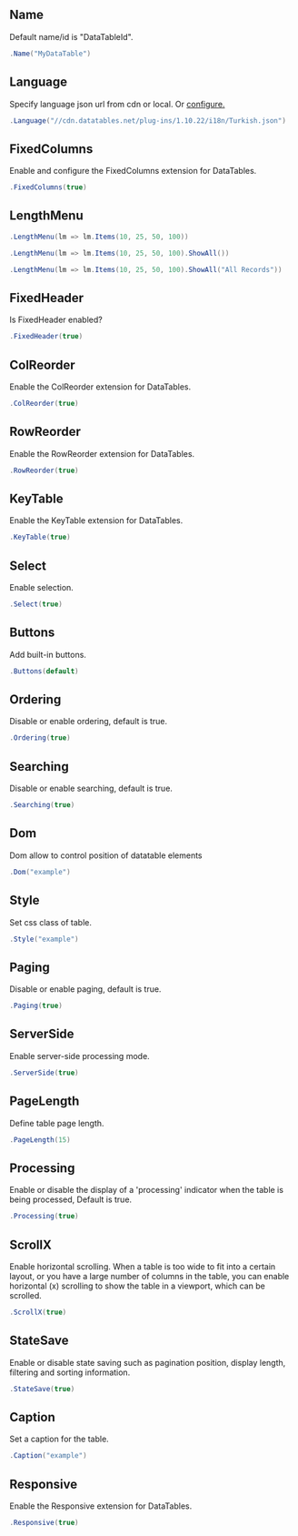 ## Name
Default name/id is "DataTableId".
```csharp
.Name("MyDataTable")
```

## Language
Specify language json url from cdn or local. Or [configure.](../language/)
```csharp
.Language("//cdn.datatables.net/plug-ins/1.10.22/i18n/Turkish.json")
```

## FixedColumns
Enable and configure the FixedColumns extension for DataTables.
```csharp
.FixedColumns(true)
```

## LengthMenu

```csharp
.LengthMenu(lm => lm.Items(10, 25, 50, 100))
```
```csharp
.LengthMenu(lm => lm.Items(10, 25, 50, 100).ShowAll())
```
```csharp
.LengthMenu(lm => lm.Items(10, 25, 50, 100).ShowAll("All Records"))
```

## FixedHeader
Is FixedHeader enabled?
```csharp
.FixedHeader(true)
```

## ColReorder
Enable the ColReorder extension for DataTables.
```csharp
.ColReorder(true)
```

## RowReorder
Enable the RowReorder extension for DataTables.
```csharp
.RowReorder(true)
```

## KeyTable
Enable the KeyTable extension for DataTables.
```csharp
.KeyTable(true)
```

## Select
Enable selection.
```csharp
.Select(true)
```

## Buttons
Add built-in buttons.
```csharp
.Buttons(default)
```

## Ordering
Disable or enable ordering, default is true.
```csharp
.Ordering(true)
```

## Searching
Disable or enable searching, default is true.
```csharp
.Searching(true)
```

## Dom
Dom allow to control position of datatable elements
```csharp
.Dom("example")
```

## Style
Set css class of table.
```csharp
.Style("example")
```

## Paging
Disable or enable paging, default is true.
```csharp
.Paging(true)
```

## ServerSide
Enable server-side processing mode.
```csharp
.ServerSide(true)
```

## PageLength
Define table page length.
```csharp
.PageLength(15)
```

## Processing
Enable or disable the display of a 'processing' indicator when the table is being processed, Default is true.
```csharp
.Processing(true)
```

## ScrollX
Enable horizontal scrolling. When a table is too wide to fit into a certain layout, or you have a large number of columns in the table, you can enable horizontal (x) scrolling to show the table in a viewport, which can be scrolled.
```csharp
.ScrollX(true)
```

## StateSave
Enable or disable state saving such as pagination position, display length, filtering and sorting information.
```csharp
.StateSave(true)
```

## Caption
Set a caption for the table.
```csharp
.Caption("example")
```

## Responsive
Enable the Responsive extension for DataTables.
```csharp
.Responsive(true)
```
